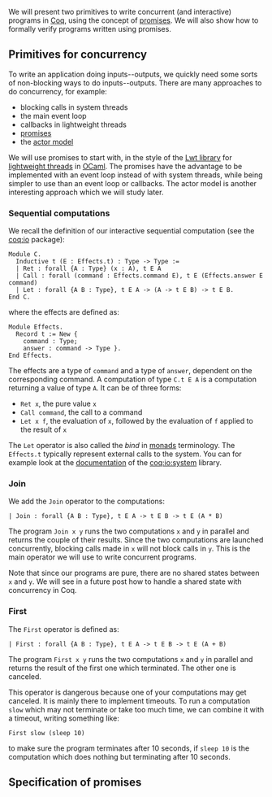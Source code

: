 We will present two primitives to write concurrent (and interactive) programs in [Coq](http://coq.inria.fr/), using the concept of [promises](http://en.wikipedia.org/wiki/Futures_and_promises). We will also show how to formally verify programs written using promises.

## Primitives for concurrency
To write an application doing inputs--outputs, we quickly need some sorts of non-blocking ways to do inputs--outputs. There are many approaches to do concurrency, for example:

* blocking calls in system threads
* the main event loop
* callbacks in lightweight threads
* [promises](http://en.wikipedia.org/wiki/Futures_and_promises)
* the [actor model](http://en.wikipedia.org/wiki/Actor_model)

We will use promises to start with, in the style of the [Lwt library](http://ocsigen.org/lwt/) for [lightweight threads](http://en.wikipedia.org/wiki/Light-weight_process) in [OCaml](https://ocaml.org/). The promises have the advantage to be implemented with an event loop instead of with system threads, while being simpler to use than an event loop or callbacks. The actor model is another interesting approach which we will study later.

### Sequential computations
We recall the definition of our interactive sequential computation (see the [coq:io](https://github.com/clarus/io) package):

    Module C.
      Inductive t (E : Effects.t) : Type -> Type :=
      | Ret : forall {A : Type} (x : A), t E A
      | Call : forall (command : Effects.command E), t E (Effects.answer E command)
      | Let : forall {A B : Type}, t E A -> (A -> t E B) -> t E B.
    End C.

where the effects are defined as:

    Module Effects.
      Record t := New {
        command : Type;
        answer : command -> Type }.
    End Effects.

The effects are a type of `command` and a type of `answer`, dependent on the corresponding command. A computation of type `C.t E A` is a computation returning a value of type `A`. It can be of three forms:

* `Ret x`, the pure value `x`
* `Call command`, the call to a command
* `Let x f`, the evaluation of `x`, followed by the evaluation of `f` applied to the result of `x`

The `Let` operator is also called the *bind* in [monads](http://en.wikipedia.org/wiki/Monad_%28functional_programming%29) terminology. The `Effects.t` typically represent external calls to the system. You can for example look at the [documentation](http://clarus.github.io/doc/io-system/Io.System.System.html) of the [coq:io:system](https://github.com/clarus/io-system) library.

### Join
We add the `Join` operator to the computations:

    | Join : forall {A B : Type}, t E A -> t E B -> t E (A * B)

The program `Join x y` runs the two computations `x` and `y` in parallel and returns the couple of their results. Since the two computations are launched concurrently, blocking calls made in `x` will not block calls in `y`. This is the main operator we will use to write concurrent programs.

Note that since our programs are pure, there are no shared states between `x` and `y`. We will see in a future post how to handle a shared state with concurrency in Coq.

### First
The `First` operator is defined as:

    | First : forall {A B : Type}, t E A -> t E B -> t E (A + B)

The program `First x y` runs the two computations `x` and `y` in parallel and returns the result of the first one which terminated. The other one is canceled.

This operator is dangerous because one of your computations may get canceled. It is mainly there to implement timeouts. To run a computation `slow` which may not terminate or take too much time, we can combine it with a timeout, writing something like:

    First slow (sleep 10)

to make sure the program terminates after 10 seconds, if `sleep 10` is the computation which does nothing but terminating after 10 seconds.

## Specification of promises

